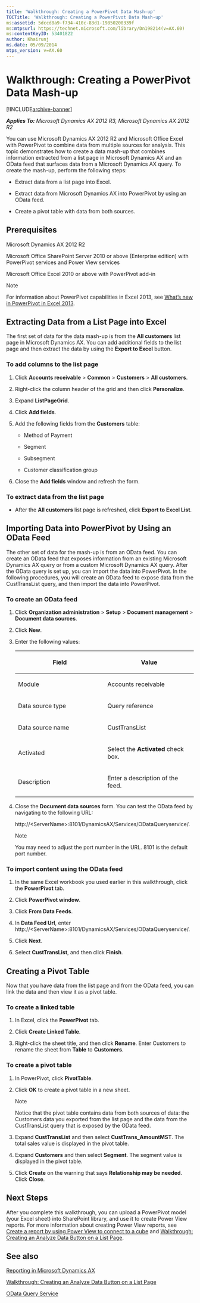```yaml
---
title: 'Walkthrough: Creating a PowerPivot Data Mash-up'
TOCTitle: 'Walkthrough: Creating a PowerPivot Data Mash-up'
ms:assetid: 5dccd8a9-f734-410c-83d1-19850200339f
ms:mtpsurl: https://technet.microsoft.com/library/Dn198214(v=AX.60)
ms:contentKeyID: 53401822
author: Khairunj
ms.date: 05/09/2014
mtps_version: v=AX.60
---
```


# Walkthrough: Creating a PowerPivot Data Mash-up 


[!INCLUDE[archive-banner](includes/archive-banner.md)]


_**Applies To:** Microsoft Dynamics AX 2012 R3, Microsoft Dynamics AX 2012 R2_

You can use Microsoft Dynamics AX 2012 R2 and Microsoft Office Excel with PowerPivot to combine data from multiple sources for analysis. This topic demonstrates how to create a data mash-up that combines information extracted from a list page in Microsoft Dynamics AX and an OData feed that surfaces data from a Microsoft Dynamics AX query. To create the mash-up, perform the following steps:

  - Extract data from a list page into Excel.

  - Extract data from Microsoft Dynamics AX into PowerPivot by using an OData feed.

  - Create a pivot table with data from both sources.

## Prerequisites

Microsoft Dynamics AX 2012 R2

Microsoft Office SharePoint Server 2010 or above (Enterprise edition) with PowerPivot services and Power View services

Microsoft Office Excel 2010 or above with PowerPivot add-in


> [!NOTE]
> <P>For information about PowerPivot capabilities in Excel 2013, see <A href="https://office.microsoft.com/excel-help/whats-new-in-powerpivot-in-excel-2013-ha102893837.aspx">What’s new in PowerPivot in Excel 2013</A>.</P>



## Extracting Data from a List Page into Excel

The first set of data for the data mash-up is from the **All customers** list page in Microsoft Dynamics AX. You can add additional fields to the list page and then extract the data by using the **Export to Excel** button.

### To add columns to the list page

1.  Click **Accounts receivable** \> **Common** \> **Customers** \> **All customers**.

2.  Right-click the column header of the grid and then click **Personalize**.

3.  Expand **ListPageGrid**.

4.  Click **Add fields**.

5.  Add the following fields from the **Customers** table:
    
      - Method of Payment
    
      - Segment
    
      - Subsegment
    
      - Customer classification group

6.  Close the **Add fields** window and refresh the form.

### To extract data from the list page

  - After the **All customers** list page is refreshed, click **Export to Excel List**.

## Importing Data into PowerPivot by Using an OData Feed

The other set of data for the mash-up is from an OData feed. You can create an OData feed that exposes information from an existing Microsoft Dynamics AX query or from a custom Microsoft Dynamics AX query. After the OData query is set up, you can import the data into PowerPivot. In the following procedures, you will create an OData feed to expose data from the CustTransList query, and then import the data into PowerPivot.

### To create an OData feed

1.  Click **Organization administration** \> **Setup** \> **Document management** \> **Document data sources**.

2.  Click **New**.

3.  Enter the following values:
    
    <table>
    <colgroup>
    <col style="width: 50%" />
    <col style="width: 50%" />
    </colgroup>
    <thead>
    <tr class="header">
    <th><p>Field</p></th>
    <th><p>Value</p></th>
    </tr>
    </thead>
    <tbody>
    <tr class="odd">
    <td><p>Module</p></td>
    <td><p>Accounts receivable</p></td>
    </tr>
    <tr class="even">
    <td><p>Data source type</p></td>
    <td><p>Query reference</p></td>
    </tr>
    <tr class="odd">
    <td><p>Data source name</p></td>
    <td><p>CustTransList</p></td>
    </tr>
    <tr class="even">
    <td><p>Activated</p></td>
    <td><p>Select the <strong>Activated</strong> check box.</p></td>
    </tr>
    <tr class="odd">
    <td><p>Description</p></td>
    <td><p>Enter a description of the feed.</p></td>
    </tr>
    </tbody>
    </table>


4.  Close the **Document data sources** form. You can test the OData feed by navigating to the following URL:
    
    http://\<ServerName\>:8101/DynamicsAX/Services/ODataQueryservice/.
    

    > [!NOTE]
    > <P>You may need to adjust the port number in the URL. 8101 is the default port number.</P>



### To import content using the OData feed

1.  In the same Excel workbook you used earlier in this walkthrough, click the **PowerPivot** tab.

2.  Click **PowerPivot window**.

3.  Click **From Data Feeds**.

4.  In **Data Feed Url**, enter http://\<ServerName\>:8101/DynamicsAX/Services/ODataQueryservice/.

5.  Click **Next**.

6.  Select **CustTransList**, and then click **Finish**.

## Creating a Pivot Table

Now that you have data from the list page and from the OData feed, you can link the data and then view it as a pivot table.

### To create a linked table

1.  In Excel, click the **PowerPivot** tab.

2.  Click **Create Linked Table**.

3.  Right-click the sheet title, and then click **Rename**. Enter Customers to rename the sheet from **Table** to **Customers**.

### To create a pivot table

1.  In PowerPivot, click **PivotTable**.

2.  Click **OK** to create a pivot table in a new sheet.
    

    > [!NOTE]
    > <P>Notice that the pivot table contains data from both sources of data: the Customers data you exported from the list page and the data from the CustTransList query that is exposed by the OData feed.</P>



3.  Expand **CustTransList** and then select **CustTrans\_AmountMST**. The total sales value is displayed in the pivot table.

4.  Expand **Customers** and then select **Segment**. The segment value is displayed in the pivot table.

5.  Click **Create** on the warning that says **Relationship may be needed**. Click **Close**.

## Next Steps

After you complete this walkthrough, you can upload a PowerPivot model (your Excel sheet) into SharePoint library, and use it to create Power View reports. For more information about creating Power View reports, see [Create a report by using Power View to connect to a cube](create-a-report-by-using-power-view-to-connect-to-a-cube.md) and [Walkthrough: Creating an Analyze Data Button on a List Page](walkthrough-creating-an-analyze-data-button-on-a-list-page.md).

## See also

[Reporting in Microsoft Dynamics AX](reporting-in-microsoft-dynamics-ax.md)

[Walkthrough: Creating an Analyze Data Button on a List Page](walkthrough-creating-an-analyze-data-button-on-a-list-page.md)

[OData Query Service](https://blogs.msdn.com/b/aif/archive/2011/08/23/odata-query-service.aspx)

  


